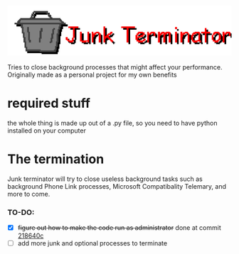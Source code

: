 ![junk terminator](pictures/title.png)

 Tries to close background processes that might affect your performance.
Originally made as a personal project for my own benefits

# required stuff
the whole thing is made up out of a .py file, so you need to have python installed on your computer


# The termination
Junk terminator will try to close useless background tasks such as background Phone Link processes, Microsoft Compatibality Telemary, and more to come.



### TO-DO:
- [x] ~~figure out how to make the code run as administrator~~ done at commit [218640c](https://github.com/justinsly/junk-terminator/commit/218640c8ce726829f91fa207fc68769bb8d513c1)
- [ ] add more junk and optional processes to terminate
